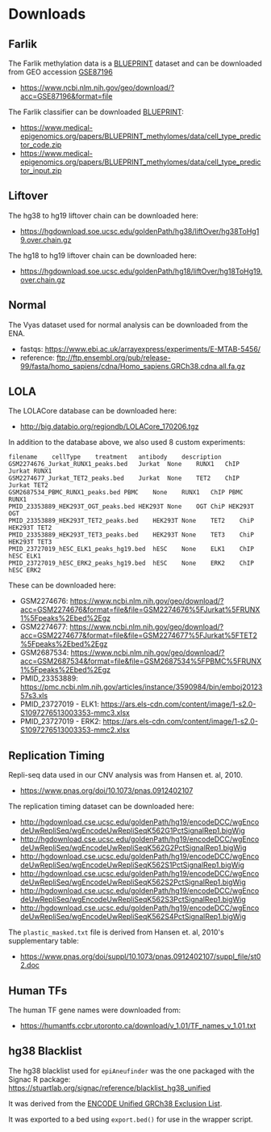 # Downloads

## Farlik 

The Farlik methylation data is a [BLUEPRINT](https://medical-epigenomics.org/papers/BLUEPRINT_methylomes/) dataset and can be downloaded from GEO accession [GSE87196](https://www.ncbi.nlm.nih.gov/geo/query/acc.cgi?token=snonoyyonvqrhkp&acc=GSE87196)

- https://www.ncbi.nlm.nih.gov/geo/download/?acc=GSE87196&format=file

The Farlik classifier can be downloaded [BLUEPRINT](https://www.medical-epigenomics.org/papers/BLUEPRINT_methylomes/#prediction):

- https://www.medical-epigenomics.org/papers/BLUEPRINT_methylomes/data/cell_type_predictor_code.zip
- https://www.medical-epigenomics.org/papers/BLUEPRINT_methylomes/data/cell_type_predictor_input.zip

## Liftover

The hg38 to hg19 liftover chain can be downloaded here: 

- https://hgdownload.soe.ucsc.edu/goldenPath/hg38/liftOver/hg38ToHg19.over.chain.gz

The hg18 to hg19 liftover chain can be downloaded here:

- https://hgdownload.soe.ucsc.edu/goldenPath/hg18/liftOver/hg18ToHg19.over.chain.gz

## Normal 

The Vyas dataset used for normal analysis can be downloaded from the ENA.
- fastqs: https://www.ebi.ac.uk/arrayexpress/experiments/E-MTAB-5456/
- reference: ftp://ftp.ensembl.org/pub/release-99/fasta/homo_sapiens/cdna/Homo_sapiens.GRCh38.cdna.all.fa.gz

## LOLA

The LOLACore database can be downloaded here:

- http://big.databio.org/regiondb/LOLACore_170206.tgz

In addition to the database above, we also used 8 custom experiments:

```
filename    cellType    treatment   antibody    description
GSM2274676_Jurkat_RUNX1_peaks.bed   Jurkat  None    RUNX1   ChIP Jurkat RUNX1
GSM2274677_Jurkat_TET2_peaks.bed    Jurkat  None    TET2    ChIP Jurkat TET2
GSM2687534_PBMC_RUNX1_peaks.bed PBMC    None    RUNX1   ChIP PBMC RUNX1
PMID_23353889_HEK293T_OGT_peaks.bed HEK293T None    OGT ChiP HEK293T OGT
PMID_23353889_HEK293T_TET2_peaks.bed    HEK293T None    TET2    ChiP HEK293T TET2
PMID_23353889_HEK293T_TET3_peaks.bed    HEK293T None    TET3    ChiP HEK293T TET3
PMID_23727019_hESC_ELK1_peaks_hg19.bed  hESC    None    ELK1    ChIP hESC ELK1
PMID_23727019_hESC_ERK2_peaks_hg19.bed  hESC    None    ERK2    ChIP hESC ERK2
```

These can be downloaded here:

- GSM2274676: https://www.ncbi.nlm.nih.gov/geo/download/?acc=GSM2274676&format=file&file=GSM2274676%5FJurkat%5FRUNX1%5Fpeaks%2Ebed%2Egz
- GSM2274677: https://www.ncbi.nlm.nih.gov/geo/download/?acc=GSM2274677&format=file&file=GSM2274677%5FJurkat%5FTET2%5Fpeaks%2Ebed%2Egz
- GSM2687534: https://www.ncbi.nlm.nih.gov/geo/download/?acc=GSM2687534&format=file&file=GSM2687534%5FPBMC%5FRUNX1%5Fpeaks%2Ebed%2Egz
- PMID_23353889: https://pmc.ncbi.nlm.nih.gov/articles/instance/3590984/bin/emboj2012357s3.xls
- PMID_23727019 - ELK1: https://ars.els-cdn.com/content/image/1-s2.0-S1097276513003353-mmc3.xlsx
- PMID_23727019 - ERK2: https://ars.els-cdn.com/content/image/1-s2.0-S1097276513003353-mmc2.xlsx

## Replication Timing

Repli-seq data used in our CNV analysis was from Hansen et. al, 2010. 

- https://www.pnas.org/doi/10.1073/pnas.0912402107

The replication timing dataset can be downloaded here:

- http://hgdownload.cse.ucsc.edu/goldenPath/hg19/encodeDCC/wgEncodeUwRepliSeq/wgEncodeUwRepliSeqK562G1PctSignalRep1.bigWig
- http://hgdownload.cse.ucsc.edu/goldenPath/hg19/encodeDCC/wgEncodeUwRepliSeq/wgEncodeUwRepliSeqK562G2PctSignalRep1.bigWig
- http://hgdownload.cse.ucsc.edu/goldenPath/hg19/encodeDCC/wgEncodeUwRepliSeq/wgEncodeUwRepliSeqK562S1PctSignalRep1.bigWig
- http://hgdownload.cse.ucsc.edu/goldenPath/hg19/encodeDCC/wgEncodeUwRepliSeq/wgEncodeUwRepliSeqK562S2PctSignalRep1.bigWig
- http://hgdownload.cse.ucsc.edu/goldenPath/hg19/encodeDCC/wgEncodeUwRepliSeq/wgEncodeUwRepliSeqK562S3PctSignalRep1.bigWig
- http://hgdownload.cse.ucsc.edu/goldenPath/hg19/encodeDCC/wgEncodeUwRepliSeq/wgEncodeUwRepliSeqK562S4PctSignalRep1.bigWig

The `plastic_masked.txt` file is derived from Hansen et. al, 2010's supplementary table: 

- https://www.pnas.org/doi/suppl/10.1073/pnas.0912402107/suppl_file/st02.doc

## Human TFs

The human TF gene names were downloaded from:

- https://humantfs.ccbr.utoronto.ca/download/v_1.01/TF_names_v_1.01.txt

## hg38 Blacklist

The hg38 blacklist used for `epiAneufinder` was the one packaged with the Signac R package: 
https://stuartlab.org/signac/reference/blacklist_hg38_unified

It was derived from the [ENCODE Unified GRCh38 Exclusion List](https://www.encodeproject.org/files/ENCFF356LFX/).

It was exported to a bed using `export.bed()` for use in the wrapper script. 
